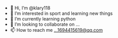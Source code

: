 - 👋 Hi, I’m @klary118
- 👀 I’m interested in sport and learning new things
- 🌱 I’m currently learning python
- 💞️ I’m looking to collaborate on ...
- 📫 How to reach me ...1694415619@qq.com

<!---
klary118/klary118 is a ✨ special ✨ repository because its `README.md` (this file) appears on your GitHub profile.
You can click the Preview link to take a look at your changes.
--->
